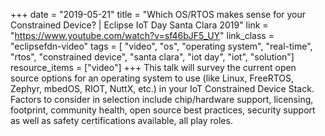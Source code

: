 +++
date = "2019-05-21"
title = "Which OS/RTOS makes sense for your Constrained Device? | Eclipse IoT Day Santa Clara 2019"
link = "https://www.youtube.com/watch?v=sf46bJF5_UY"
link_class  = "eclipsefdn-video"
tags = [ "video", "os", "operating system", "real-time", "rtos", "constrained device", "santa clara", "iot day", "iot", "solution"]
resource_items = ["video"]
+++
This talk will survey the current open source options for an operating system to use (like Linux, FreeRTOS, Zephyr, mbedOS, RIOT, NuttX, etc.) in your IoT Constrained Device Stack. Factors to consider in selection include chip/hardware support, licensing, footprint, community health, open source best practices, security support as well as safety certifications available, all play roles.